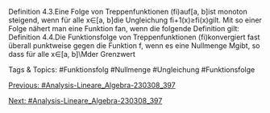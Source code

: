 Definition 4.3.Eine Folge von Treppenfunktionen (fi)auf[a, b]ist monoton steigend, wenn für alle
x∈[a, b]die Ungleichung fi+1(x)≥fi(x)gilt.
Mit so einer Folge nähert man eine Funktion fan, wenn die folgende Definition gilt:
Definition 4.4.Die Funktionsfolge von Treppenfunktionen (fi)konvergiert fast überall punktweise
gegen die Funktion f, wenn es eine Nullmenge Mgibt, so dass für alle x∈[a, b]\Mder Grenzwert

   Tags & Topics:
   #Funktionsfolg
   #Nullmenge
   #Ungleichung
   #Funktionsfolge

[Previous: #Analysis-Lineare_Algebra-230308_397](Analysis-Lineare_Algebra-230308_397.md)

[Next: #Analysis-Lineare_Algebra-230308_397](Analysis-Lineare_Algebra-230308_397.md)